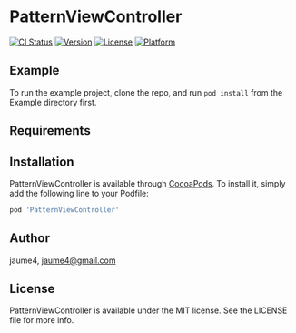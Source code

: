 # PatternViewController

[![CI Status](https://img.shields.io/travis/jaume4/PatternViewController.svg?style=flat)](https://travis-ci.org/jaume4/PatternViewController)
[![Version](https://img.shields.io/cocoapods/v/PatternViewController.svg?style=flat)](https://cocoapods.org/pods/PatternViewController)
[![License](https://img.shields.io/cocoapods/l/PatternViewController.svg?style=flat)](https://cocoapods.org/pods/PatternViewController)
[![Platform](https://img.shields.io/cocoapods/p/PatternViewController.svg?style=flat)](https://cocoapods.org/pods/PatternViewController)

## Example

To run the example project, clone the repo, and run `pod install` from the Example directory first.

## Requirements

## Installation

PatternViewController is available through [CocoaPods](https://cocoapods.org). To install
it, simply add the following line to your Podfile:

```ruby
pod 'PatternViewController'
```

## Author

jaume4, jaume4@gmail.com

## License

PatternViewController is available under the MIT license. See the LICENSE file for more info.
